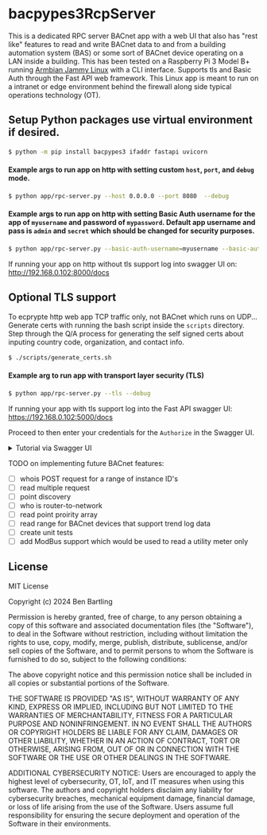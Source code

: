 # bacpypes3RcpServer


This is a dedicated RPC server BACnet app with a web UI that also has "rest like" features to read and write BACnet data to and from a building automation system (BAS) or some sort of BACnet device operating on a LAN inside a building. This has been tested on a Raspberry Pi 3 Model B+ running [Armbian Jammy Linux](https://www.armbian.com/rpi4b/) with a CLI interface. Supports tls and Basic Auth through the Fast API web framework. This Linux app is meant to run on a intranet or edge environment behind the firewall along side typical operations technology (OT).

## Setup Python packages use virtual environment if desired.
```bash
$ python -m pip install bacpypes3 ifaddr fastapi uvicorn

```

#### Example args to run app on http with setting custom `host`, `port`, and `debug` mode.
```bash
$ python app/rpc-server.py --host 0.0.0.0 --port 8080  --debug
```

#### Example args to run app on http with setting Basic Auth username for the app of `myusername` and password of `mypassword`. Default app username and pass is `admin` and `secret` which should be changed for security purposes.

```bash
$ python app/rpc-server.py --basic-auth-username=myusername --basic-auth-password=mypassword
```

If running your app on http without tls support log into swagger UI on:
http://192.168.0.102:8000/docs


## Optional TLS support
To ecprypte http web app TCP traffic only, not BACnet which runs on UDP... Generate certs with running the bash script inside the `scripts` directory. Step through the Q/A process for generating the self signed certs about inputing country code, organization, and contact info.

```bash
$ ./scripts/generate_certs.sh
```

#### Example arg to run app with transport layer security (TLS)
```bash
$ python app/rpc-server.py --tls --debug
```

If running your app with tls support log into the Fast API swagger UI:
https://192.168.0.102:5000/docs



Proceed to then enter your credentials for the `Authorize` in the Swagger UI.


<details>
  <summary>Tutorial via Swagger UI</summary>

When the app starts successfully dial into the built in Swagger UI feature of Fast API which can be used to test various BACnet commands.

![Alt text](/images/swagger_home.JPG)


Test if the BACnet device responds to a `whois` for the devices BACnet instance ID.
![Alt text](/images/who_is.JPG)

If successful should return:
```bash
[
  {
    "i-am-device-identifier": "device,201201",
    "max-apdu-length-accepted": 286,
    "segmentation-supported": "no-segmentation",
    "vendor-id": 11
  }
]
```

Read request to device `201201 analog-value 301 present-value` which is a temperature sensor.

![Alt text](/images/read_prop_pv1.JPG)

If successful should return:
```bash
{
  "success": true,
  "message": "BACnet read request successfully invoked",
  "data": {
    "device_instance": 201201,
    "object_identifier": "analog-input,2",
    "property_identifier": "present-value",
    "read_result": 69.42999267578125
  }
}

```

Read property of a different property_identifier which can be unique to the BACnet device. See bacpypes3 repo basetypes.py for more info:
https://github.com/JoelBender/BACpypes3/blob/main/bacpypes3/basetypes.py

![Alt text](/images/read_prop.JPG)

If successful should return:
```bash
{
  "success": true,
  "message": "BACnet read request successfully invoked",
  "data": {
    "device_instance": 201201,
    "object_identifier": "analog-input,2",
    "property_identifier": "out-of-service",
    "read_result": false
  }
}

```

Write request to device `201201 analog-value 301 present-value` for a value of `10` on BACnet priority `10`.
![Alt text](/images/write_req1.JPG)

If successful should return:
```bash
{
  "success": true,
  "message": "BACnet write request successfully invoked",
  "data": {
    "device_instance": 201201,
    "object_identifier": "analog-value,301",
    "property_identifier": "present-value",
    "written_value": 10,
    "priority": 10
  }
}
```

Release an override by passing in the value of `null`. 

![Alt text](/images/write_req2.JPG)

If successful should return:
```bash
{
  "success": true,
  "message": "BACnet write request successfully invoked",
  "data": {
    "device_instance": 201201,
    "object_identifier": "analog-value,301",
    "property_identifier": "present-value",
    "written_value": "null",
    "priority": 10
  }
}
```
</details>


TODO on implementing future BACnet features:
 - [ ] whois POST request for a range of instance ID's
 - [ ] read multiple request
 - [ ] point discovery
 - [ ] who is router-to-network
 - [ ] read point proirity array
 - [ ] read range for BACnet devices that support trend log data
 - [ ] create unit tests
 - [ ] add ModBus support which would be used to read a utility meter only
 
## License
MIT License

Copyright (c) 2024 Ben Bartling

Permission is hereby granted, free of charge, to any person obtaining a copy of this software and associated documentation files (the "Software"), to deal in the Software without restriction, including without limitation the rights to use, copy, modify, merge, publish, distribute, sublicense, and/or sell copies of the Software, and to permit persons to whom the Software is furnished to do so, subject to the following conditions:

The above copyright notice and this permission notice shall be included in all copies or substantial portions of the Software.

THE SOFTWARE IS PROVIDED "AS IS", WITHOUT WARRANTY OF ANY KIND, EXPRESS OR IMPLIED, INCLUDING BUT NOT LIMITED TO THE WARRANTIES OF MERCHANTABILITY, FITNESS FOR A PARTICULAR PURPOSE AND NONINFRINGEMENT. IN NO EVENT SHALL THE AUTHORS OR COPYRIGHT HOLDERS BE LIABLE FOR ANY CLAIM, DAMAGES OR OTHER LIABILITY, WHETHER IN AN ACTION OF CONTRACT, TORT OR OTHERWISE, ARISING FROM, OUT OF OR IN CONNECTION WITH THE SOFTWARE OR THE USE OR OTHER DEALINGS IN THE SOFTWARE.

ADDITIONAL CYBERSECURITY NOTICE: Users are encouraged to apply the highest level of cybersecurity, OT, IoT, and IT measures when using this software. The authors and copyright holders disclaim any liability for cybersecurity breaches, mechanical equipment damage, financial damage, or loss of life arising from the use of the Software. Users assume full responsibility for ensuring the secure deployment and operation of the Software in their environments.

